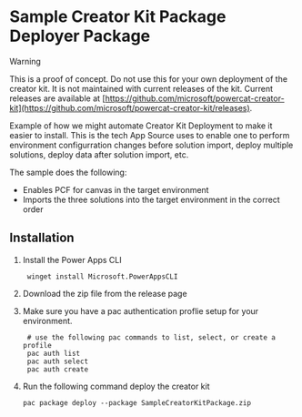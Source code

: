 # Sample Creator Kit Package Deployer Package

> [!WARNING]
> This is a proof of concept.  Do not use this for your own deployment of the creator kit.  It is not maintained with current releases of the kit.  Current releases are available at [https://github.com/microsoft/powercat-creator-kit](https://github.com/microsoft/powercat-creator-kit/releases).

Example of how we might automate Creator Kit Deployment to make it easier to install.  This is the tech App Source uses to enable one to perform environment configurration changes before solution import, deploy multiple solutions, deploy data after solution import, etc.

The sample does the following:

- Enables PCF for canvas in the target environment
- Imports the three solutions into the target environment in the correct order

## Installation

1. Install the Power Apps CLI

    ```
     winget install Microsoft.PowerAppsCLI
    ```

1. Download the zip file from the release page
1. Make sure you have a pac authentication proflie setup for your environment.

   ```
    # use the following pac commands to list, select, or create a profile
    pac auth list
    pac auth select
    pac auth create
    ```

1. Run the following command deploy the creator kit

    ```
    pac package deploy --package SampleCreatorKitPackage.zip
    ```
